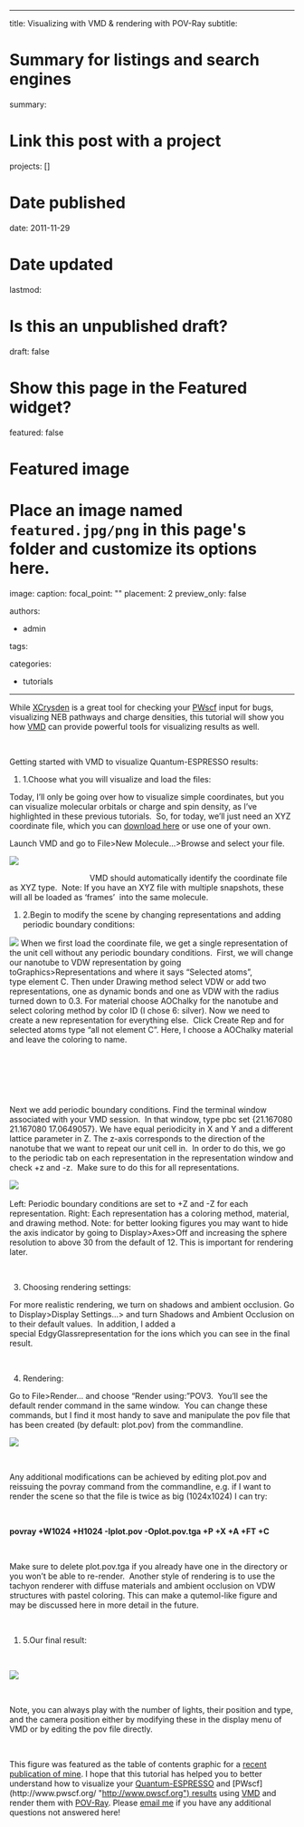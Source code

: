 
---
title: Visualizing with VMD & rendering with POV-Ray
subtitle: 

# Summary for listings and search engines
summary: 

# Link this post with a project
projects: []

# Date published
date: 2011-11-29

# Date updated
lastmod: 

# Is this an unpublished draft?
draft: false

# Show this page in the Featured widget?
featured: false

# Featured image
# Place an image named `featured.jpg/png` in this page's folder and customize its options here.
image:
  caption: 
  focal_point: ""
  placement: 2
  preview_only: false

authors:
- admin

tags:

categories:
- tutorials

---
While [XCrysden](http://www.xcrysden.org/ "http://www.xcrysden.org/") is a great tool for checking your [PWscf](http://www.pwscf.org/ "http://www.pwscf.org") input for bugs, visualizing NEB pathways and charge densities, this tutorial will show you how [VMD](http://www.ks.uiuc.edu/Research/vmd/ "http://www.ks.uiuc.edu/Research/vmd/") can provide powerful tools for visualizing results as well.


 


Getting started with VMD to visualize Quantum-ESPRESSO results:


1. 1.Choose what you will visualize and load the files:

Today, I’ll only be going over how to visualize simple coordinates, but you can visualize molecular orbitals or charge and spin density, as I’ve highlighted in these previous tutorials.  So, for today, we’ll just need an XYZ coordinate file, which you can [download here](../sites/default/files/Tutorials/CNT-NaCl.xyz "XYZ coordinate file") or use one of your own.


Launch VMD and go to File>New Molecule...>Browse and select your file.  



![](/sites/default/files/droppedImage-1.png)

 
 
 
 
 
 
 
 
 
 
 
 
 
 
 
 
 
 
VMD should automatically identify the coordinate file as XYZ type.  Note: If you have an XYZ file with multiple snapshots, these will all be loaded as ‘frames’  into the same molecule.
 


1. 2.Begin to modify the scene by changing representations and adding periodic boundary conditions:


![](/sites/default/files/droppedImage_1.png)
When we first load the coordinate file, we get a single representation of the unit cell without any periodic boundary conditions.  First, we will change our nanotube to VDW representation by going toGraphics>Representations and where it says “Selected atoms”, type element C. Then under Drawing method select VDW or add two representations, one as dynamic bonds and one as VDW with the radius turned down to 0.3. For material choose AOChalky for the nanotube and select coloring method by color ID (I chose 6: silver). Now we need to create a new representation for everything else.  Click Create Rep and for selected atoms type “all not element C”. Here, I choose a AOChalky material and leave the coloring to name.


 


 


 


Next we add periodic boundary conditions. Find the terminal window associated with your VMD session.  In that window, type pbc set {21.167080 21.167080 17.0649057}. We have equal periodicity in X and Y and a different lattice parameter in Z. The z-axis corresponds to the direction of the nanotube that we want to repeat our unit cell in.  In order to do this, we go to the periodic tab on each representation in the representation window and check +z and -z.  Make sure to do this for all representations. 



![](/sites/default/files/droppedImage_23.png)
 

Left: Periodic boundary conditions are set to +Z and -Z for each representation. Right: Each representation has a coloring method, material, and drawing method. Note: for better looking figures you may want to hide the axis indicator by going to Display>Axes>Off and increasing the sphere resolution to above 30 from the default of 12. This is important for rendering later.


 


3. Choosing rendering settings:


For more realistic rendering, we turn on shadows and ambient occlusion. Go to Display>Display Settings...> and turn Shadows and Ambient Occlusion on to their default values.  In addition, I added a special EdgyGlassrepresentation for the ions which you can see in the final result.


 


4. Rendering:


Go to File>Render... and choose “Render using:”POV3.  You’ll see the default render command in the same window.  You can change these commands, but I find it most handy to save and manipulate the pov file that has been created (by default: plot.pov) from the commandline.
 


![](/sites/default/files/droppedImage_4.png)


 


Any additional modifications can be achieved by editing plot.pov and reissuing the povray command from the commandline, e.g. if I want to render the scene so that the file is twice as big (1024x1024) I can try:


   


**povray +W1024 +H1024 -Iplot.pov -Oplot.pov.tga +P +X +A +FT +C**


 


Make sure to delete plot.pov.tga if you already have one in the directory or you won’t be able to re-render.  Another style of rendering is to use the tachyon renderer with diffuse materials and ambient occlusion on VDW structures with pastel coloring. This can make a qutemol-like figure and may be discussed here in more detail in the future. 


 


1. 5.Our final result:

 



![](/sites/default/files/newguy.jpg)

 


Note, you can always play with the number of lights, their position and type, and the camera position either by modifying these in the display menu of VMD or by editing the pov file directly.


 


This figure was featured as the table of contents graphic for a [recent publication of mine](http://pubs.acs.org/doi/abs/10.1021/jz300932p "Kulik et al JPC Lett 2012"). I hope that this tutorial has helped you to better understand how to visualize your [Quantum-ESPRESSO](http://www.quantum-espresso.org/ "http://www.quantum-espresso.org") and [PWscf](http://www.pwscf.org/ "http://www.pwscf.org") results using [VMD](http://www.ks.uiuc.edu/Research/vmd/ "http://www.ks.uiuc.edu/Research/vmd/") and render them with [POV-Ray](http://www.povray.org/ "http://www.povray.org/"). Please [email me](mailto:hjkulik@mit.edu?subject=Questions%20about%20VMD%20rendering%20tutorial "mailto:hjkulik@mit.edu?subject=Questions about VMD rendering tutorial") if you have any additional questions not answered here!


